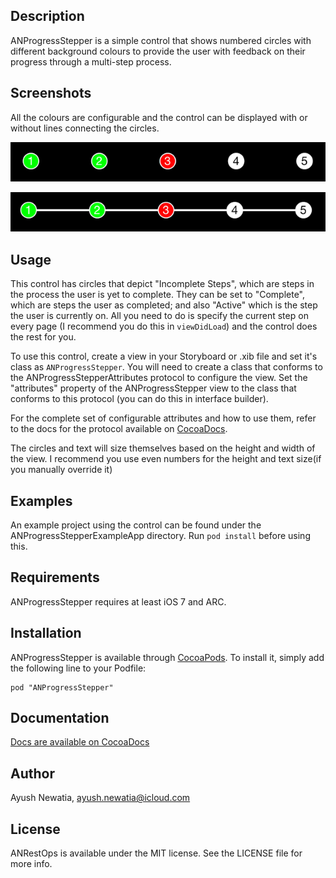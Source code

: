 ## Description

ANProgressStepper is a simple control that shows numbered circles with different background colours to provide the user with feedback on their progress through a multi-step process. 

## Screenshots

All the colours are configurable and the control can be displayed with or without lines connecting the circles.

![Screenshot without connecting lines](Screenshot1.png)

![Screenshot with connecting lines](Screenshot2.png)

## Usage

This control has circles that depict "Incomplete Steps", which are steps in the process the user is yet to complete. They can be set to "Complete", which are steps the user as completed; and also "Active" which is the step the user is currently on. All you need to do is specify the current step on every page (I recommend you do this in `viewDidLoad`) and the control does the rest for you.

To use this control, create a view in your Storyboard or .xib file and set it's class as `ANProgressStepper`. You will need to create a class that conforms to the ANProgressStepperAttributes protocol to configure the view. Set the "attributes" property of the ANProgressStepper view to the class that conforms to this protocol (you can do this in interface builder).

For the complete set of configurable attributes and how to use them, refer to the docs for the protocol available on [CocoaDocs](http://cocoadocs.org/docsets/ANProgressStepper/).

The circles and text will size themselves based on the height and width of the view. I recommend you use even numbers for the height and text size(if you manually override it)

## Examples

An example project using the control can be found under the ANProgressStepperExampleApp directory. Run `pod install` before using this.

## Requirements

ANProgressStepper requires at least iOS 7 and ARC.

## Installation

ANProgressStepper is available through [CocoaPods](http://cocoapods.org). To install
it, simply add the following line to your Podfile:

    pod "ANProgressStepper"

## Documentation

[Docs are available on CocoaDocs](http://cocoadocs.org/docsets/ANProgressStepper/)

## Author

Ayush Newatia, ayush.newatia@icloud.com

## License

ANRestOps is available under the MIT license. See the LICENSE file for more info.

